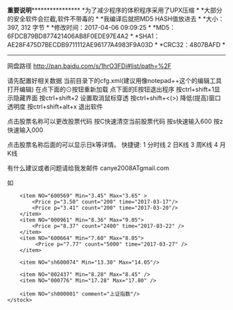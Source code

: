 **************重要说明******************************
*为了减少程序的体积程序采用了UPX压缩                  *
*大部分的安全软件会拦截,软件不带毒的                  *
*我编译后就把MD5 HASH值放进去                        *
*大小：	397, 312 字节                              *
*修改时间：2017-04-06 09:09:25                      *
*MD5：	6FDCB79BD877421406AB8F0EDE97E4A2           *
*SHA1：	AE28F475D7BECDB9711112AE96177A4983F9A03D   *
*CRC32：4807BAFD                                   *
****************************************************

网盘路径 http://pan.baidu.com/s/1hrO3FDi#list/path=%2F

请先配置好相关数据  当前目录下的cfg.xml(建议用像notepad++这个的编辑工具打开编辑)
在点下面的⊙按钮重新加载 
点下面的E按钮退出程序
按ctrl+shift+1显示隐藏界面
按ctrl+shift+2 设置取消鼠标穿透
按ctrl+shift+<(>) 降低(提高)窗口透明度 
按ctrl+shift+alt+x  退出软件

点击股票名称可以更改股票代码
按C快速清空当前股票代码
按s快速输入600
按z快速输入000

点击股票名称后面的可以显示日k等详情。
快捷键:
1 分时线
2 日K线
3 周K线
4 月K线 
<item NO = 股票代码 Min =提醒最低价 Max = 提醒最高价   >
	<Price count =持股数 p = 成本价 time="购买时间"/>
</item>
<item NO="sh600664" Min="8.25" Max="8.45"/> 

有什么建议或者问题请给我发邮件  canye2008ATgmail.com

如

<?xml version="1.0" encoding="UTF-8"?>
<set> 
    <color crMax="227,23,13" crMin="0,128,0" crMaxEx="178,34,34" crMinEx="0,128,0" Brokerage="0.00025" /> 
    <stock> 
 
        <item NO="600569" Min="3.45" Max="3.65" >
            <Price p="3.50" count="200" time="2017-03-17"/>
            <Price p="3.41" count="200" time="2017-03-20"/>
        </item>
        <item NO="000961" Min="8.36" Max="9.05">
            <Price p="8.37" count="2400" time="2017-03-22" />
        </item>
        <item NO="600664" Min="7.60" Max="8.05">
             <Price p="7.77" count="5000" time="2017-03-27" /> 
        </item>
		
		<item NO="sh600074" Min="13.30" Max="14.05"/>
		 
		<item NO="002437" Min="8.28" Max="8.45" />
		<item NO="000776" Min="17.28" Max="17.80" />
		
        <item NO="sh000001" comment="上证指数"/>  
    </stock>
</set>